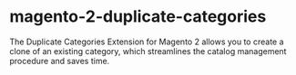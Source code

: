 # magento-2-duplicate-categories
The Duplicate Categories Extension for Magento 2 allows you to create a clone of an existing category, which streamlines the catalog management procedure and saves time.
